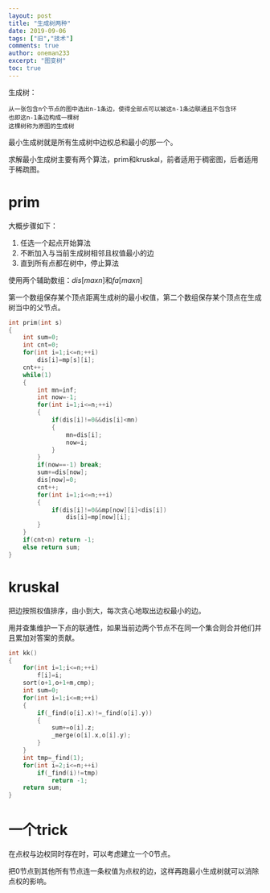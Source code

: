 ```yaml
---
layout: post
title: "生成树两种"
date: 2019-09-06
tags: ["旧","技术"]
comments: true
author: oneman233
excerpt: "图变树"
toc: true
---
```


生成树：

    从一张包含n个节点的图中选出n-1条边，使得全部点可以被这n-1条边联通且不包含环
    也即这n-1条边构成一棵树
    这棵树称为原图的生成树

最小生成树就是所有生成树中边权总和最小的那一个。

求解最小生成树主要有两个算法，prim和kruskal，前者适用于稠密图，后者适用于稀疏图。

# prim

大概步骤如下：

1. 任选一个起点开始算法
2. 不断加入与当前生成树相邻且权值最小的边
3. 直到所有点都在树中，停止算法

使用两个辅助数组：$dis[maxn]$和$fa[maxn]$

第一个数组保存某个顶点距离生成树的最小权值，第二个数组保存某个顶点在生成树当中的父节点。

```c++
int prim(int s)
{
	int sum=0;
	int cnt=0;
	for(int i=1;i<=n;++i)
		dis[i]=mp[s][i];
	cnt++;
	while(1)
	{
		int mn=inf;
		int now=-1;
		for(int i=1;i<=n;++i)
		{
			if(dis[i]!=0&&dis[i]<mn)
			{
				mn=dis[i];
				now=i;
			}
		}
		if(now==-1) break;
		sum+=dis[now];
		dis[now]=0;
		cnt++;
		for(int i=1;i<=n;++i)
		{
			if(dis[i]!=0&&mp[now][i]<dis[i])
				dis[i]=mp[now][i];
		}
	}
	if(cnt<n) return -1;
	else return sum;
}
```

# kruskal

把边按照权值排序，由小到大，每次贪心地取出边权最小的边。

用并查集维护一下点的联通性，如果当前边两个节点不在同一个集合则合并他们并且累加对答案的贡献。

```c++
int kk()
{
	for(int i=1;i<=n;++i)
		f[i]=i;
	sort(o+1,o+1+m,cmp);
	int sum=0;
	for(int i=1;i<=m;++i)
	{
		if(_find(o[i].x)!=_find(o[i].y))
		{
			sum+=o[i].z;
			_merge(o[i].x,o[i].y);
		}
	}
	int tmp=_find(1);
	for(int i=2;i<=n;++i)
		if(_find(i)!=tmp)
			return -1;
	return sum;
}
```

# 一个trick

在点权与边权同时存在时，可以考虑建立一个$0$节点。

把$0$节点到其他所有节点连一条权值为点权的边，这样再跑最小生成树就可以消除点权的影响。